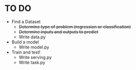 # TO DO

- Find a Dataset
    - ~~Determine type of problem (regression or classification)~~
    - ~~Determine inputs and outputs to predict~~
    - Write data.py
- Build a model
    - Write model.py
- Train and test!
    - Write serving.py
    - Write task.py
